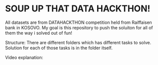 # SOUP UP THAT DATA HACKTHON!

All datasets are from DATAHACKTHON competition held from Raiffaisen bank in KOSOVO. My goal is this repository to push the soluiton for all of them the way i solved out of fun!

Structure:
There are different folders which has different tasks to solve. 
Solution for each of those tasks is in the folder itself.

Video explanation:


